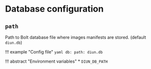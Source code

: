 # Database configuration

## `path`

Path to Bolt database file where images manifests are stored. (default `diun.db`)

!!! example "Config file"
    ```yaml
    db:
      path: diun.db
    ```

!!! abstract "Environment variables"
    * `DIUN_DB_PATH`
